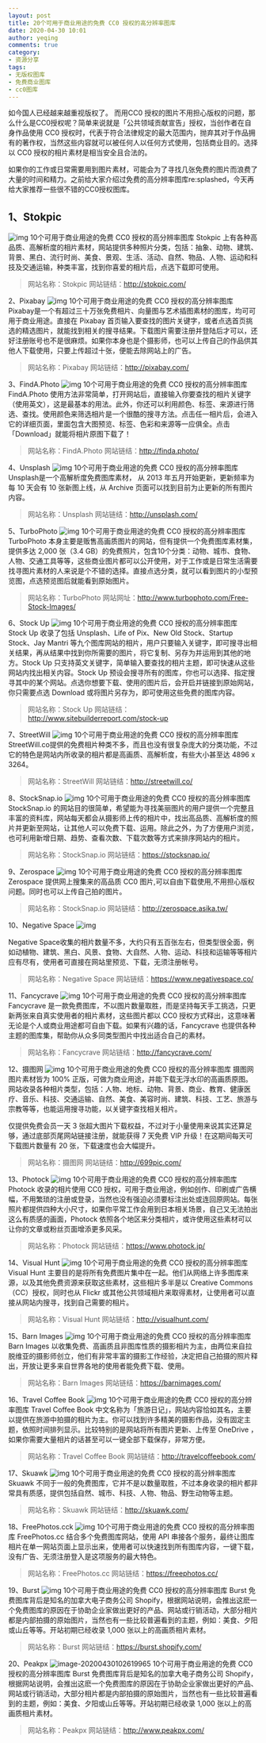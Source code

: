 ```yaml
---
layout: post
title: 20个可用于商业用途的免费 CC0 授权的高分辨率图库
date: 2020-04-30 10:01
author: yeqing
comments: true
category: 
- 资源分享
tags: 
- 无版权图库
- 免费商业图库
- cc0图库
---
```


如今国人已经越来越重视版权了。 而用CC0 授权的图片不用担心版权的问题，那么什么是CC0授权呢？简单来说就是「公共领域贡献宣告」授权，当创作者在自身作品使用 CC0 授权时，代表于符合法律规定的最大范围内，抛弃其对于作品拥有的著作权，当然这些内容就可以被任何人以任何方式使用，包括商业目的。选择以 CC0 授权的相片素材是相当安全且合法的。

如果你的工作或日常需要用到图片素材，可能会为了寻找几张免费的图片而浪费了大量的时间和精力。之前给大家介绍过免费的高分辨率图库re:splashed，今天再给大家推荐一些很不错的CC0授权图库。
## 1、Stokpic
![img](../assets/images/001.jpg)
10个可用于商业用途的免费 CC0 授权的高分辨率图库
Stokpic 上有各种高品质、高解析度的相片素材，网站提供多种照片分类，包括：抽象、动物、建筑、背景、黑白、流行时尚、美食、景观、生活、活动、自然、物品、人物、运动和科技及交通运输，种类丰富，找到你喜爱的相片后，点选下载即可使用。

> 网站名称：Stokpic
网站链结：http://stokpic.com/

2、Pixabay
![img](../assets/images/001-1.jpg)
10个可用于商业用途的免费 CC0 授权的高分辨率图库
Pixabay是一个有超过三十万张免费相片、向量图与艺术插图素材的图库，均可可用于商业用途。直接在 Pixabay 首页输入要查找的图片关键字，或者点选首页挑选的精选图片，就能找到相关的搜寻结果。下载图片需要注册并登陆后才可以，还好注册账号也不是很麻烦。如果你本身也是个摄影师，也可以上传自己的作品供其他人下载使用，只要上传超过十张，便能去除网站上的广告。

> 网站名称：Pixabay
网站链结：http://pixabay.com/

3、FindA.Photo
![img](../assets/images/001-2.jpg)
10个可用于商业用途的免费 CC0 授权的高分辨率图库
FindA.Photo 使用方法非常简单，打开网站后，直接输入你要查找的相片关键字（使用英文），这是最基本的用法。此外，你还可以利用颜色、标签、来源进行筛选、查找。使用颜色来筛选相片是一个很酷的搜寻方法。点击任一相片后，会进入它的详细页面，里面包含大图预览、标签、色彩和来源等一应俱全。点击「Download」就能将相片原图下载了！

> 网站名称：FindA.Photo
网站链结：http://finda.photo/

4、Unsplash
![img](../assets/images/001-3.jpg)
10个可用于商业用途的免费 CC0 授权的高分辨率图库
Unsplash是一个高解析度免费图库素材， 从 2013 年五月开始更新，更新频率为每 10 天会有 10 张新图上线，从 Archive 页面可以找到目前为止更新的所有图片内容。

> 网站名称：Unsplash
网站链结：http://unsplash.com/

5、TurboPhoto
![img](../assets/images/001-4.jpg)
10个可用于商业用途的免费 CC0 授权的高分辨率图库
TurboPhoto 本身主要是贩售高画质图片的网站，但有提供一个免费图库素材集，提供多达 2,000 张（3.4 GB）的免费照片，包含10个分类：动物、城市、食物、人物、交通工具等等，这些商业图片都可以公开使用，对于工作或是日常生活需要找寻图片素材的人来说是个不错的选择。直接点选分类，就可以看到图片的小型预览图，点选预览图后就能看到原始图片。

> 网站名称：TurboPhoto
网站网址：http://www.turbophoto.com/Free-Stock-Images/

6、Stock Up
![img](../assets/images/001-5.jpg)
10个可用于商业用途的免费 CC0 授权的高分辨率图库
Stock Up 收录了包括 Unsplash、Life of Pix、New Old Stock、Startup Stock、Jay Mantri 等九个图库网站的相片，用户只要输入关键字，即可搜寻出相关结果，再从结果中找到你所需要的图片，将它复制、另存为并运用到其他的地方。Stock Up 只支持英文关键字，简单输入要查找的相片主题，即可快速从这些网站内找出相关内容。Stock Up 预设会搜寻所有的图库，你也可以选择、指定搜寻其中的某个网站。点选你想要下载、使用的图片后，会开启并链接到原始网站，你只需要点选 Download 或将图片另存为，即可使用这些免费的图库内容。

> 网站名称：Stock Up
网站链结：http://www.sitebuilderreport.com/stock-up

7、StreetWill
![img](../assets/images/001-6.jpg)
10个可用于商业用途的免费 CC0 授权的高分辨率图库
StreetWill.co提供的免费相片种类不多，而且也没有很复杂庞大的分类功能，不过它的特色是网站内所收录的相片都是高画质、高解析度，有些大小甚至达 4896 x 3264。

> 网站名称：StreetWill
网站链结：http://streetwill.co/

8、StockSnap.io
![img](../assets/images/001-7.jpg)
10个可用于商业用途的免费 CC0 授权的高分辨率图库
StockSnap.io 的网站目的很简单，希望能为寻找美丽图片的用户提供一个完整且丰富的资料库，网站每天都会从摄影师上传的相片中，找出高品质、高解析度的照片并更新至网站，让其他人可以免费下载、运用。除此之外，为了方便用户浏览，也可利用新增日期、趋势、查看次数、下载次数等方式来排序网站内的相片。

> 网站名称：StockSnap.io
网站链结：https://stocksnap.io/

9、Zerospace
![img](../assets/images/001-8.jpg)
10个可用于商业用途的免费 CC0 授权的高分辨率图库
Zerospace 提供网上搜集来的高品质 CC0 图片,可以自由下载使用,不用担心版权问题。同时也可以上传自己拍的图片。

> 网站名称：StockSnap.io
网站链结：http://zerospace.asika.tw/

10、Negative Space
![img](../assets/images/010.jpg)

Negative Space收集的相片数量不多，大约只有五百张左右，但类型很全面，例如动植物、建筑、黑白、风景、食物、大自然、人物、运动、科技和运输等等相片应有尽有，使用者可直接在网站里预览、下载，无须注册帐号。

> 网站名称：Negative Space
网站链结：https://www.negativespace.co/

11、Fancycrave
![img](../assets/images/011.jpg)
10个可用于商业用途的免费 CC0 授权的高分辨率图库
Fancycrave 是一款免费图库，不以图片数量取胜，而是坚持每天手工挑选，只更新两张来自真实使用者的相片素材，这些图片都以 CC0 授权方式释出，这意味著无论是个人或商业用途都可自由下载。如果有兴趣的话，Fancycrave 也提供各种主题的图库集，帮助你从众多同类型图片中找出适合自己的素材。

> 网站名称：Fancycrave
网站链结：http://fancycrave.com/

12、摄图网
![img](../assets/images/012.jpg)
10个可用于商业用途的免费 CC0 授权的高分辨率图库
摄图网图片素材皆为 100% 正版，可做为商业用途，并能下载无浮水印的高画质原图。网站收录各种相片类型，包括：人物、地标、动物、背景、商业、教育、健康医疗、音乐、科技、交通运输、自然、美食、美容时尚、建筑、科技、工艺、旅游与宗教等等，也能运用搜寻功能，以关键字查找相关相片。

仅提供免费会员一天 3 张超大图片下载权益，不过对于小量使用来说其实还算足够，通过底部页尾网站链接注册，就能获得 7 天免费 VIP 升级！在这期间每天可下载图片数量有 20 张，下载速度也会大幅提升。

> 网站名称：摄图网
网站链结：http://699pic.com/

13、Photock
![img](../assets/images/013.jpg)
10个可用于商业用途的免费 CC0 授权的高分辨率图库
Photock 收录的相片使用 CC0 授权，可用于商业用途，例如创作、印刷或广告横幅，不用繁琐的注册或登录，当然也没有强迫必须要标注出处或连回原网站。每张照片都提供四种大小尺寸，如果你平常工作会用到日本相关场景，自己又无法拍出这么有质感的画面，Photock 依照各个地区来分类相片，或许使用这些素材可以让你的文章或粉丝页面增添更多风采。

> 网站名称：Photock
网站链结：https://www.photock.jp/

14、Visual Hunt
![img](../assets/images/014.jpg)
10个可用于商业用途的免费 CC0 授权的高分辨率图库
Visual Hunt 主要目的是将所有免费图片集中在一起。他们从网络上许多图库来源，以及其他免费资源来获取这些素材，这些相片多半是以 Creative Commons（CC）授权，同时也从 Flickr 或其他公共领域相片来取得素材，让使用者可以直接从网站内搜寻，找到自己需要的相片。

> 网站名称：Visual Hunt
网站链结：http://visualhunt.com/

15、Barn Images
![img](../assets/images/015.jpg)
10个可用于商业用途的免费 CC0 授权的高分辨率图库
Barn Images 以收集免费、高画质且非图库性质的摄影相片为主，由两位来自拉脱维亚的摄影师创立，他们有非常丰富的摄影工作经验，决定把自己拍摄的照片释出，开放让更多来自世界各地的使用者能免费下载、使用。

> 网站名称：Barn Images
网站链结：https://barnimages.com/

16、Travel Coffee Book
![img](../assets/images/016.jpg)
10个可用于商业用途的免费 CC0 授权的高分辨率图库
Travel Coffee Book 中文名称为「旅游日记」，网站内容恰如其名，主要以提供在旅游中拍摄的相片为主。你可以找到许多精美的摄影作品，没有固定主题，依照时间排列显示。比较特别的是网站将所有图片更新、上传至 OneDrive ，如果你需要大量相片的话甚至可以一键全部下载保存，非常方便。

> 网站名称：Travel Coffee Book
网站链结：http://travelcoffeebook.com/

17、Skuawk
![img](../assets/images/017.jpg)
10个可用于商业用途的免费 CC0 授权的高分辨率图库
Skuawk 不同于一般的免费图库，它并不是以数量取胜，不过本身收录的相片都非常具有质感，提供包括自然、城市、科技、人物、物品、野生动物等主题。

> 网站名称：Skuawk
网站链结：http://skuawk.com/

18、FreePhotos.cck
![img](../assets/images/018.jpg)
10个可用于商业用途的免费 CC0 授权的高分辨率图库
FreePhotos.cc 结合多个免费图库网站，使用 API 串接各个服务，最终让图库相片在单一网站页面上显示出来，使用者可以快速找到所有图库内容，一键下载，没有广告、无须注册登入是这项服务的最大特色。

> 网站名称：FreePhotos.cc
网站链结：https://freephotos.cc/

19、Burst
![img](../assets/images/019.jpg)
10个可用于商业用途的免费 CC0 授权的高分辨率图库
Burst 免费图库背后是知名的加拿大电子商务公司 Shopify，根据网站说明，会推出这麽一个免费图库的原因在于协助企业家做出更好的产品、网站或行销活动，大部分相片都是内部拍摄的原始图片，当然也有一些比较普遍看到的主题，例如：美食、夕阳或山丘等等。开站初期已经收录 1,000 张以上的高画质相片素材。

> 网站名称：Burst
网站链结：https://burst.shopify.com/

20、Peakpx
![image-20200430102619965](../assets/images/image-20200430102619965.png)
10个可用于商业用途的免费 CC0 授权的高分辨率图库
Burst 免费图库背后是知名的加拿大电子商务公司 Shopify，根据网站说明，会推出这麽一个免费图库的原因在于协助企业家做出更好的产品、网站或行销活动，大部分相片都是内部拍摄的原始图片，当然也有一些比较普遍看到的主题，例如：美食、夕阳或山丘等等。开站初期已经收录 1,000 张以上的高画质相片素材。

> 网站名称：Peakpx
网站链结：http://www.peakpx.com/



